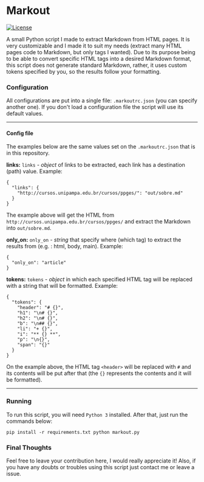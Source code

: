 # Markout

[![License](https://img.shields.io/badge/license-MIT-informational.svg)](https://opensource.org/licenses/MIT)

A small Python script I made to extract Markdown from HTML pages. It is very customizable and I made it to suit my needs (extract many HTML pages code to Markdown, but only tags I wanted). Due to its purpose being to be able to convert specific HTML tags into a desired Markdown format, this script does not generate standard Markdown, rather, it uses custom tokens specified by you, so the results follow your formatting.

### Configuration

All configurations are put into a single file: `.markoutrc.json` (you can specify another one). If you don't load a configuration file the script will use its default values.

---

#### Config file
The examples below are the same values set on the `.markoutrc.json` that is in this repository.

**links:** `links` - *object* of links to be extracted, each link has a destination (path) value.
Example:

````
{
  "links": {
    "http://cursos.unipampa.edu.br/cursos/ppges/": "out/sobre.md"
  }
}
````

The example above will get the HTML from `http://cursos.unipampa.edu.br/cursos/ppges/` and extract the Markdown into `out/sobre.md`.

**only_on:** `only_on` - *string* that specify where (which tag) to extract the results from (e.g. : html, body, main).
Example:

````
{
  "only_on": "article"
}
````

**tokens:** `tokens` - *object* in which each specified HTML tag will be replaced with a string that will be formatted.
Example:

````
{
  "tokens": {
    "header": "# {}",
    "h1": "\n# {}",
    "h2": "\n# {}",
    "b": "\n## {}",
    "li": "+ {}",
    "i": "** {} **",
    "p": "\n{}",
    "span": "{}"
  }
}
````

On the example above, the HTML tag `<header>` will be replaced with `#` and its contents will be put after that (the `{}` represents the contents and it will be formatted).

---

### Running

To run this script, you will need `Python 3` installed. After that, just run the commands below:

``
pip install -r requirements.txt
python markout.py
``

### Final Thoughts

Feel free to leave your contribution here, I would really appreciate it!
Also, if you have any doubts or troubles using this script just contact me or leave a issue.
